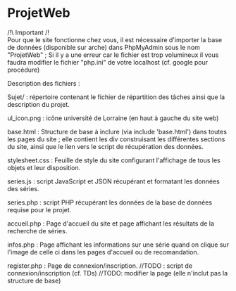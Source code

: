 # ProjetWeb

/!\ Important /!\
Pour que le site fonctionne chez vous, il est nécessaire d'importer la base de données (disponible sur arche) dans PhpMyAdmin sous le nom "ProjetWeb" ;
Si il y a une erreur car le fichier est trop volumineux il vous faudra modifier le fichier "php.ini" de votre localhost (cf. google pour procédure)

Description des fichiers :

Sujet/ : répertoire contenant le fichier de répartition des tâches ainsi que la description du projet.

ul_icon.png : icône université de Lorraine (en haut à gauche du site web)

base.html : Structure de base à inclure (via include 'base.html') dans toutes les pages du site ; elle contient les div construisant les différentes sections du site, ainsi que le lien vers le script de récupération des données.

stylesheet.css : Feuille de style du site configurant l'affichage de tous les objets et leur disposition.

series.js : script JavaScript et JSON récupérant et formatant les données des séries.

series.php : script PHP récupérant les données de la base de données requise pour le projet.

accueil.php : Page d'accueil du site et page affichant les résultats de la recherche de séries.

infos.php : Page affichant les informations sur une série quand on clique sur l'image de celle ci dans les pages d'accueil ou de recomandation.

register.php : Page de connexion/inscription. //TODO : script de connexion/inscription (cf. TDs) //TODO: modifier la page (elle n'inclut pas la structure de base)


